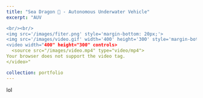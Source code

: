 ```yaml
---
title: "Sea Dragon 🐉 - Autonomous Underwater Vehicle"
excerpt: "AUV

<br/><br/>
<img src='/images/fiter.png' style='margin-bottom: 20px;'>
<img src='/images/video.gif' width='400' height='300' style='margin-bottom: 20px;'>
<video width="400" height="300" controls>
  <source src="/images/video.mp4" type="video/mp4">
Your browser does not support the video tag.
</video>"

collection: portfolio
---
```


lol